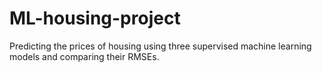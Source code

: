 # ML-housing-project
Predicting the prices of housing using three supervised machine learning models and comparing their RMSEs.

